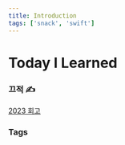 ```yaml
---
title: Introduction
tags: ['snack', 'swift']
---
```


# Today I Learned

### 끄적 ✍️

[2023 회고](./grow/2023.md)

### Tags

<TagList />
